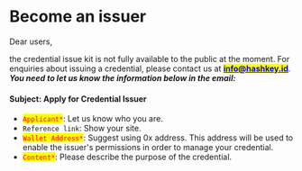 # Become an issuer

Dear users,&#x20;

the credential issue kit is not fully available to the public at the moment. For enquiries about issuing a credential, please contact us at [<mark style="color:blue;">**info@hashkey.id**</mark>](mailto:info@hashkey.id).\
_**You need to let us know the information below in the email:**_

#### Subject: Apply for Credential Issuer

* <mark style="color:red;">`Applicant*`</mark>: Let us know who you are.
* `Reference link`: Show your site.
* <mark style="color:red;">`Wallet Address*`</mark>: Suggest using 0x address. This address will be used to enable the issuer's permissions in order to manage your credential.
* <mark style="color:red;">`Content*`</mark>: Please describe the purpose of the credential.

